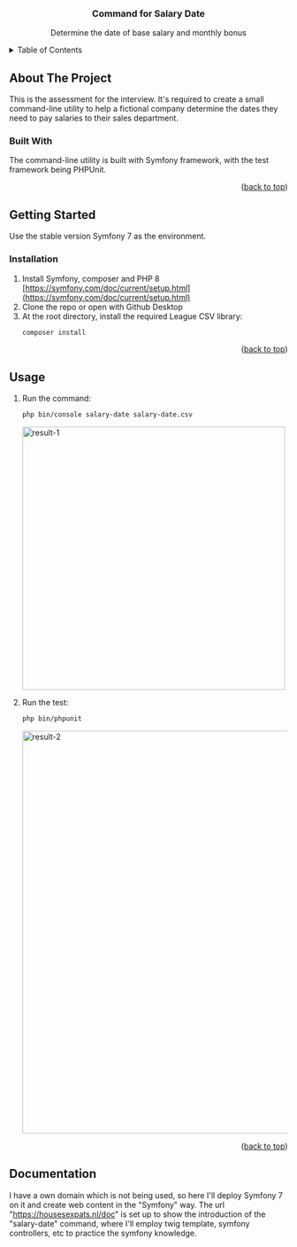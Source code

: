 <a name="readme-top"></a>
<!-- PROJECT LOGO -->
<br />
<div align="center">
  <h3 align="center">Command for Salary Date</h3>
  <p align="center">
    Determine the date of base salary and monthly bonus
  </p>
</div>

<!-- TABLE OF CONTENTS -->
<details>
  <summary>Table of Contents</summary>
  <ol>
    <li>
      <a href="#about-the-project">About The Project</a>
      <ul>
        <li><a href="#built-with">Built With</a></li>
      </ul>
    </li>
    <li>
      <a href="#getting-started">Getting Started</a>
      <ul>
        <li><a href="#installation">Installation</a></li>
      </ul>
    </li>
    <li><a href="#usage">Usage</a></li>
  </ol>
</details>

<!-- ABOUT THE PROJECT -->
## About The Project

This is the assessment for the interview. It's required to create a small command-line utility to help a fictional company determine the dates they need to pay salaries to their sales department.

### Built With

The command-line utility is built with Symfony framework, with the test framework being PHPUnit.

<p align="right">(<a href="#readme-top">back to top</a>)</p>

<!-- GETTING STARTED -->
## Getting Started

Use the stable version Symfony 7 as the environment.

### Installation

1. Install Symfony, composer and PHP 8 [https://symfony.com/doc/current/setup.html](https://symfony.com/doc/current/setup.html)
2. Clone the repo or open with Github Desktop
3. At the root directory, install the required League CSV library:
   ```sh
   composer install
   ```

<p align="right">(<a href="#readme-top">back to top</a>)</p>

<!-- USAGE EXAMPLES -->
## Usage
1. Run the command:
   ```sh
   php bin/console salary-date salary-date.csv
   ```
   <img width="475" alt="result-1" src="https://github.com/FantasizingCoding/salary_date/assets/61125278/f7499ef6-c2cc-4d03-82f9-41b59b43af7c">

2. Run the test:
   ```sh
   php bin/phpunit
   ```
   <img width="727" alt="result-2" src="https://github.com/FantasizingCoding/salary_date/assets/61125278/dc971d58-0953-4d4e-b3b0-462585f316b7">

<p align="right">(<a href="#readme-top">back to top</a>)</p>

## Documentation
I have a own domain which is not being used, so here I'll deploy Symfony 7 on it and create web content in the "Symfony" way.
The url "https://housesexpats.nl/doc" is set up to show the introduction of the "salary-date" command, where I'll employ twig template, symfony controllers, etc to practice the symfony knowledge.

